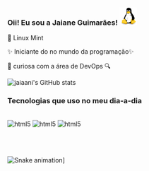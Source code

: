 ### Oii! Eu sou a Jaiane Guimarães!  <a href="https://www.linux.org/" target="_blank" rel="noreferrer"> <img src="https://raw.githubusercontent.com/devicons/devicon/master/icons/linux/linux-original.svg" alt="linux" width="40" height="40"/> </a>  

🌱 Linux Mint


✨ Iniciante do no mundo da programação✨

🔎 curiosa com a área de DevOps 🔍


![jaiaani's GitHub stats](https://github-readme-stats.vercel.app/api?username=jaiaani&show_icons=true&theme=radical)

### Tecnologias que uso no meu dia-a-dia

<div style="display: "inline_block"><br/>
    <img aling="center" alt="html5" src="https://img.shields.io/badge/HTML5-E34F26?style=for-the-badge&logo=html5&logoColor=white"/>
    <img aling="center" alt="html5" src="https://img.shields.io/badge/CSS3-1572B6?style=for-the-badge&logo=css3&logoColor=white"/>
    <img aling="center" alt="html5" src="https://img.shields.io/badge/JavaScript-F7DF1E?style=for-the-badge&logo=javascript&logoColor=black"/>
</div>
<br/> <br/> <br/>
  
  ![Snake animation](https://github.com/rafaballerini/jaiaani/blob/output/github-contribution-grid-snake.svg)]
